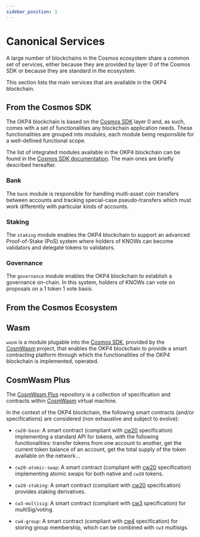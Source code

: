 ```yaml
---
sidebar_position: 3
---
```


# Canonical Services

A large number of blockchains in the Cosmos ecosystem share a common set of services, either because they are provided by layer 0 of the Cosmos SDK or because they are standard in the ecosystem.

This section lists the main services that are available in the OKP4 blockchain.

## From the Cosmos SDK

The OKP4 blockchain is based on the [Cosmos SDK](https://cosmos.network) layer 0 and, as such, comes with a set of functionalities any blockchain application needs. These functionalities are grouped into _modules_, each module being responsible for a well-defined functional scope.

The list of integrated modules available in the OKP4 blockchain can be found in the [Cosmos SDK documentation](https://docs.cosmos.network/main/modules/). The main ones are briefly described hereafter.

### Bank

The `bank` module is responsible for handling multi-asset coin transfers between accounts and tracking special-case pseudo-transfers which must work differently with particular kinds of accounts.

### Staking

The `staking` module enables the OKP4 blockchain to support an advanced Proof-of-Stake (PoS) system where holders of KNOWs can become validators and delegate tokens to validators.

### Governance

The `governance` module enables the OKP4 blockchain to establish a governance on-chain. In this system, holders of KNOWs can vote on proposals on a 1 token 1 vote basis.

## From the Cosmos Ecosystem

## Wasm

`wasm` is a module plugable into the [Cosmos SDK](https://cosmos.network), provided by the [CosmWasm](https://docs.cosmwasm.com) project, that enables the OKP4 blockchain to provide a smart contracting platform through which the functionalities of the OKP4 blockchain is implemented, operated.

## CosmWasm Plus

The [CosmWasm Plus](https://github.com/CosmWasm/cw-plus) repository is a collection of specification and contracts within [CosmWasm](https://docs.cosmwasm.com) virtual machine.

In the context of the OKP4 blockchain, the following smart contracts (and/or specifications) are considered (non exhaustive and subject to evolve):

- `cw20-base`: A smart contract (compliant with [cw20](https://crates.io/crates/cw20) specification) implementing a standard API for tokens, with the following functionalities: transfer tokens from one account to another, get the current token balance of an account, get the total supply of the token available on the network...

- `cw20-atomic-swap`: A smart contract (compliant with [cw20](https://crates.io/crates/cw20) specification) implementing atomic swaps for both native and `cw20` tokens.

- `cw20-staking`:  A smart contract (compliant with [cw20](https://crates.io/crates/cw20) specification) provides staking derivatives.

- `cw3-multisig`: A smart contract (compliant with [cw3](https://crates.io/crates/cw3) specification) for multiSig/voting.

- `cw4-group`: A smart contract (compliant with [cw4](https://crates.io/crates/cw4) specification) for storing group membership, which can be combined with `cw3` multisigs.
